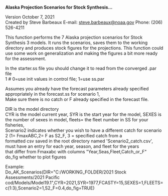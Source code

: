  <B>Alaska Projection Scenarios for Stock Synthesis...</B>  
 
 Version October 7, 2021  
 Created by Steve Barbeaux E-mail: steve.barbeaux@noaa.gov  Phone: ‪(206) 526-4211‬  
 
 This function performs the 7 Alaska projection scenarios for Stock Synthesis 3 models. It runs the scenarios, saves them to the working directory and produces stock figures for the projections. This function could use some work on generalization and making the figures a bit more ready for the assessment. 
 

 In the starter.ss file you should change it to read from the converged .par file   
   1 # 0=use init values in control file; 1=use ss.par  
 
 Assumes you already have the forecast parameters already specified appropriately in the forecast.ss for scenario 1,   
 Make sure there is no catch or F already specified in the forecast file.  

 DIR is the model directory  
 CYR is the model current year, SYR is the start year for the model, SEXES is the number of sexes in model, fleets= the fleet number in SS for your fisheries,  
 Scenario2 indicates whether you wish to have a different catch for scenario 2 (1= FmaxABC,2= F as S2_F, 3 = specified catch from a   
 formatted csv saved in the root directory named 'Scenario2_catch.csv', must have an entry for each year, season, and fleet for the years   
 that differ from Fmaxabc with columns "Year,Seas,Fleet,Catch_or_F"  
 do_fig whether to plot figures  
 
 Example:  
 Do_AK_Scenarios(DIR="C:/WORKING_FOLDER/2021 Stock Assessments/2021 Pacific cod/Models/Model19.1",CYR=2021,SYR=1977,FCASTY=15,SEXES=1,FLEETS=c(1:3),Scenario2=1,S2_F=0.4,do_fig=TRUE)
 
